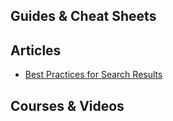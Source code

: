 ## Guides & Cheat Sheets

## Articles

- [Best Practices for Search Results](https://uxplanet.org/best-practices-for-search-results-1bbed9d7a311)

## Courses & Videos
